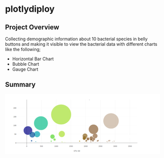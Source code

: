 # plotlydiploy

## Project Overview
Collecting demographic information about 10 bacterial species in belly buttons and making it visible to view the bacterial data with different charts like the following;

- Horizontal Bar Chart
- Bubble Chart
- Gauge Chart

## Summary
![BubbleChart](./Images/BubbleChart.png)
